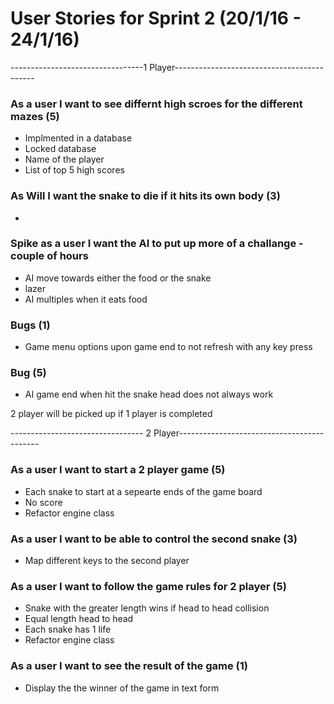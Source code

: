 # User Stories for Sprint 2 (20/1/16 - 24/1/16)

---------------------------------1 Player-------------------------------------------

### As a user I want to see differnt high scroes for the different mazes (5)
 - Implmented in a database 
 - Locked database 
 - Name of the player
 - List of top 5 high scores

### As Will I want the snake to die if it hits its own body (3)
 - 

### Spike as a user I want the AI to put up more of a challange - couple of hours 
 - AI move towards either the food or the snake
 - lazer 
 - AI multiples when it eats food

### Bugs (1) 
 - Game menu options upon game end to not refresh with any key press 

### Bug (5)
 - AI game end when hit the snake head does not always work


2 player will be picked up if 1 player is completed

--------------------------------- 2 Player-------------------------------------------

### As a user I want to start a 2 player game (5)
 - Each snake to start at a sepearte ends of the game board
 - No score 
 - Refactor engine class

### As a user I want to be able to control the second snake (3)
 - Map different keys to the second player

### As a user I want to follow the game rules for 2 player (5)
 - Snake with the greater length wins if head to head collision
 - Equal length head to head 
 - Each snake has 1 life 
 - Refactor engine class

### As a user I want to see the result of the game (1)
 - Display the the winner of the game in text form